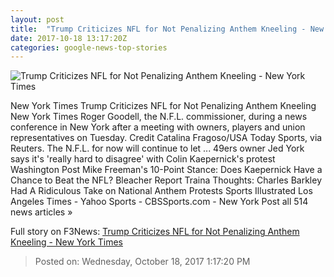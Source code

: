 ```yaml
---
layout: post
title:  "Trump Criticizes NFL for Not Penalizing Anthem Kneeling - New York Times"
date: 2017-10-18 13:17:20Z
categories: google-news-top-stories
---
```


![Trump Criticizes NFL for Not Penalizing Anthem Kneeling - New York Times](https://static01.nyt.com/images/2017/10/18/sports/18nflweb1/18nflweb1-facebookJumbo.jpg)

New York Times Trump Criticizes NFL for Not Penalizing Anthem Kneeling New York Times Roger Goodell, the N.F.L. commissioner, during a news conference in New York after a meeting with owners, players and union representatives on Tuesday. Credit Catalina Fragoso/USA Today Sports, via Reuters. The N.F.L. for now will continue to let ... 49ers owner Jed York says it's 'really hard to disagree' with Colin Kaepernick's protest Washington Post Mike Freeman's 10-Point Stance: Does Kaepernick Have a Chance to Beat the NFL? Bleacher Report Traina Thoughts: Charles Barkley Had A Ridiculous Take on National Anthem Protests Sports Illustrated Los Angeles Times - Yahoo Sports - CBSSports.com - New York Post all 514 news articles »


Full story on F3News: [Trump Criticizes NFL for Not Penalizing Anthem Kneeling - New York Times](http://www.f3nws.com/n/Uv4RJC)

> Posted on: Wednesday, October 18, 2017 1:17:20 PM
